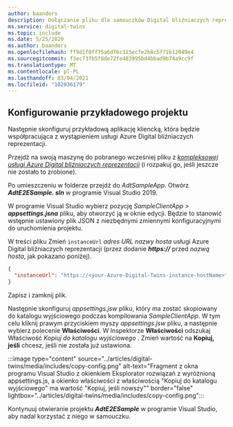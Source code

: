 ```yaml
---
author: baanders
description: Dołączanie pliku dla samouczków Digital bliźniaczych reprezentacji platformy Azure — Konfigurowanie przykładowego projektu
ms.service: digital-twins
ms.topic: include
ms.date: 5/25/2020
ms.author: baanders
ms.openlocfilehash: ff9d1f0ff75a6df6c115ecfe2b8c5f71b12049e4
ms.sourcegitcommit: f3ec73fb5f8de72fe483995bd4bbad9b74a9cc9f
ms.translationtype: MT
ms.contentlocale: pl-PL
ms.lasthandoff: 03/04/2021
ms.locfileid: "102036179"
---
```

## <a name="configure-the-sample-project"></a>Konfigurowanie przykładowego projektu

Następnie skonfiguruj przykładową aplikację kliencką, która będzie współpracująca z wystąpieniem usługi Azure Digital bliźniaczych reprezentacji.

Przejdź na swoją maszynę do pobranego wcześniej pliku z [*kompleksowej usługi Azure Digital bliźniaczych reprezentacji*](/samples/azure-samples/digital-twins-samples/digital-twins-samples) (i rozpakuj go, jeśli jeszcze nie zostało to zrobione).

Po umieszczeniu w folderze przejdź do _AdtSampleApp_. Otwórz _**AdtE2ESample. sln**_ w programie Visual Studio 2019. 

W programie Visual Studio wybierz pozycję _SampleClientApp > **appsettings.jsna**_ pliku, aby otworzyć ją w oknie edycji. Będzie to stanowić wstępnie ustawiony plik JSON z niezbędnymi zmiennymi konfiguracyjnymi do uruchomienia projektu.

W treści pliku Zmień `instanceUrl` *adres URL nazwy hosta* usługi Azure Digital bliźniaczych reprezentacji (przez dodanie **_https://_** przed *nazwą hosta*, jak pokazano poniżej).

```json
{
  "instanceUrl": "https://<your-Azure-Digital-Twins-instance-hostName>"
}
```

Zapisz i zamknij plik. 

Następnie skonfiguruj *appsettings.jsw* pliku, który ma zostać skopiowany do katalogu wyjściowego podczas kompilowania *SampleClientApp*. W tym celu kliknij prawym przyciskiem myszy *appsettings.jsw* pliku, a następnie wybierz polecenie **Właściwości**. W Inspektorze **Właściwości** odszukaj Właściwość *Kopiuj do katalogu wyjściowego* . Zmień wartość na **Kopiuj, jeśli** chcesz, jeśli nie została już ustawiona.

:::image type="content" source="../articles/digital-twins/media/includes/copy-config.png" alt-text="Fragment z okna programu Visual Studio z okienkiem Eksplorator rozwiązań z wyróżnioną appsettings.js, a okienko właściwości z właściwością &quot;Kopiuj do katalogu wyjściowego&quot; ma wartość &quot;Kopiuj, jeśli nowszy&quot;" border="false" lightbox="../articles/digital-twins/media/includes/copy-config.png":::

Kontynuuj otwieranie projektu _**AdtE2ESample**_ w programie Visual Studio, aby nadal korzystać z niego w samouczku.

